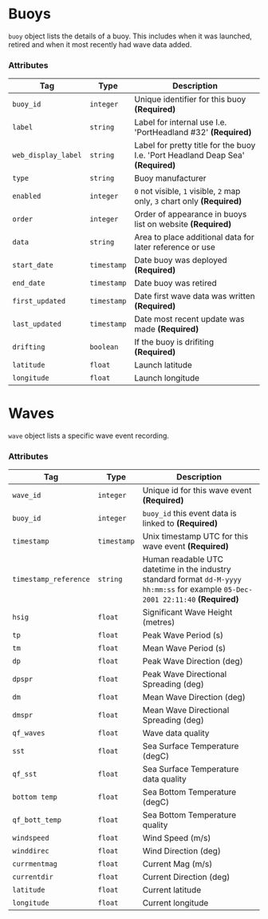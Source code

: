 # Buoys
`buoy` object lists the details of a buoy. This includes when it was launched, retired and when it most recently had wave data added.

### Attributes
| Tag | Type | Description |
| ------------- | ------------- | ----- |
| `buoy_id` | `integer` | Unique identifier for this buoy **(Required)** |
| `label` | `string` | Label for internal use I.e. 'PortHeadland #32' **(Required)** |
| `web_display_label` | `string` | Label for pretty title for the buoy I.e. 'Port Headland Deap Sea' **(Required)** |
| `type` | `string` | Buoy manufacturer |
| `enabled` | `integer` | `0` not visible, `1` visible, `2` map only, `3` chart only  **(Required)** |
| `order` | `integer` | Order of appearance in buoys list on website **(Required)** |
| `data` | `string` | Area to place additional data for later reference or use |
| `start_date` |  `timestamp` | Date buoy was deployed **(Required)** |
| `end_date` |  `timestamp` | Date buoy was retired |
| `first_updated` | `timestamp` | Date first wave data was written **(Required)** |
| `last_updated` | `timestamp` | Date most recent update was made **(Required)** |
| `drifting` | `boolean` | If the buoy is drifiting **(Required)** |
| `latitude` | `float` | Launch latitude |
| `longitude` | `float` | Launch longitude |

# Waves
`wave` object lists a specific wave event recording.

### Attributes
| Tag | Type | Description |
| ------------- | ------------- | ----- |
| `wave_id` | `integer` | Unique id for this wave event **(Required)** | 
| `buoy_id` | `integer` | `buoy_id` this event data is linked to **(Required)** | 
| `timestamp` | `timestamp` | Unix timestamp UTC for this wave event **(Required)** | 
| `timestamp_reference` | `string` | Human readable UTC datetime in the industry standard format `dd-M-yyyy hh:mm:ss` for example `05-Dec-2001 22:11:40` **(Required)** | 
| `hsig` | `float` | Significant Wave Height (metres) |
| `tp` | `float` | Peak Wave Period (s) |
| `tm` | `float` | Mean Wave Period (s) |
| `dp` | `float` | Peak Wave Direction (deg) |
| `dpspr` | `float` | Peak Wave Directional Spreading (deg) |
| `dm` | `float` | Mean Wave Direction (deg) |
| `dmspr` | `float` | Mean Wave Directional Spreading (deg) |
| `qf_waves` | `float` | Wave data quality |
| `sst` | `float` | Sea Surface Temperature (degC) |
| `qf_sst` | `float` | Sea Surface Temperature data quality |
| `bottom temp` | `float` | Sea Bottom Temperature (degC) |
| `qf_bott_temp` | `float` | Sea Bottom Temperature quality |
| `windspeed` | `float` | Wind Speed (m/s) |
| `winddirec` | `float` | Wind Direction (deg) |
| `currmentmag` | `float` | Current Mag (m/s) |
| `currentdir` | `float` | Current Direction (deg) |
| `latitude` | `float` | Current latitude |
| `longitude` | `float` | Current longitude |
